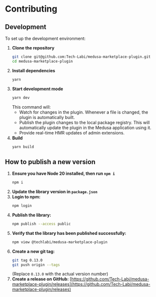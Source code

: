# Contributing

## Development

To set up the development environment:

1.  **Clone the repository**
    ```bash
    git clone git@github.com:Tech-Labi/medusa-marketplace-plugin.git
    cd medusa-marketplace-plugin
    ```
2.  **Install dependencies**
    ```bash
    yarn
    ```
3.  **Start development mode**
    ```bash
    yarn dev
    ```
    This command will:
    * Watch for changes in the plugin. Whenever a file is changed, the plugin is automatically built.
    * Publish the plugin changes to the local package registry. This will automatically update the plugin in the Medusa     application using it.
    * Provide real-time HMR updates of admin extensions.
4.  **Build**
    ```bash
    yarn build
    ```

## How to publish a new version

1.  **Ensure you have Node 20 installed, then run `npm i`**
    ```bash
    npm i
    ```
2.  **Update the library version in `package.json`**
3.  **Login to npm:**
    ```bash
    npm login
    ```
4.  **Publish the library:**
    ```bash
    npm publish --access public
    ```
5.  **Verify that the library has been published successfully:**
    ```bash
    npm view @techlabi/medusa-marketplace-plugin
    ```
6.  **Create a new git tag:**
    ```bash
    git tag 0.13.0
    git push origin --tags
    ```
    (Replace `0.13.0` with the actual version number)
7.  **Create a release on GitHub:**
    [https://github.com/Tech-Labi/medusa-marketplace-plugin/releases](https://github.com/Tech-Labi/medusa-marketplace-plugin/releases)